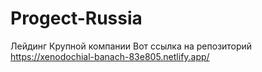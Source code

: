# Progect-Russia

Лейдинг 
Крупной компании 
Вот ссылка на репозиторий https://xenodochial-banach-83e805.netlify.app/
